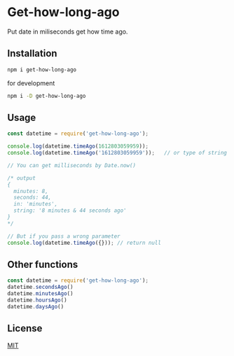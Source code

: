 # Get-how-long-ago

Put date in miliseconds get how time ago.

## Installation
```bash
npm i get-how-long-ago
```
for development
```bash
npm i -D get-how-long-ago
```
## Usage

```.js
const datetime = require('get-how-long-ago');

console.log(datetime.timeAgo(1612803059959));
console.log(datetime.timeAgo('1612803059959'));   // or type of string

// You can get milliseconds by Date.now()

/* output
{
  minutes: 8,
  seconds: 44,
  in: 'minutes',
  string: '8 minutes & 44 seconds ago'
}
*/

// But if you pass a wrong parameter
console.log(datetime.timeAgo({})); // return null
```

## Other functions
```.js
const datetime = require('get-how-long-ago');
datetime.secondsAgo()
datetime.minutesAgo()
datetime.hoursAgo()
datetime.daysAgo()
```

## License
[MIT](https://choosealicense.com/licenses/mit/)
